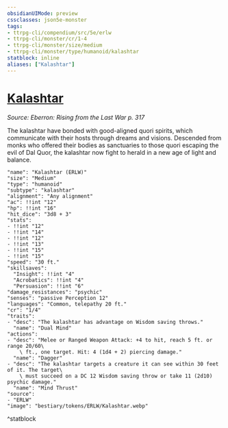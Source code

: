 ```yaml
---
obsidianUIMode: preview
cssclasses: json5e-monster
tags:
- ttrpg-cli/compendium/src/5e/erlw
- ttrpg-cli/monster/cr/1-4
- ttrpg-cli/monster/size/medium
- ttrpg-cli/monster/type/humanoid/kalashtar
statblock: inline
aliases: ["Kalashtar"]
---
```

# [Kalashtar](3-Compendium\CLI\bestiary\humanoid/kalashtar-erlw.md)
*Source: Eberron: Rising from the Last War p. 317*  

The kalashtar have bonded with good-aligned quori spirits, which communicate with their hosts through dreams and visions. Descended from monks who offered their bodies as sanctuaries to those quori escaping the evil of Dal Quor, the kalashtar now fight to herald in a new age of light and balance.

```statblock
"name": "Kalashtar (ERLW)"
"size": "Medium"
"type": "humanoid"
"subtype": "kalashtar"
"alignment": "Any alignment"
"ac": !!int "12"
"hp": !!int "16"
"hit_dice": "3d8 + 3"
"stats":
- !!int "12"
- !!int "14"
- !!int "12"
- !!int "13"
- !!int "15"
- !!int "15"
"speed": "30 ft."
"skillsaves":
  "Insight": !!int "4"
  "Acrobatics": !!int "4"
  "Persuasion": !!int "6"
"damage_resistances": "psychic"
"senses": "passive Perception 12"
"languages": "Common, telepathy 20 ft."
"cr": "1/4"
"traits":
- "desc": "The kalashtar has advantage on Wisdom saving throws."
  "name": "Dual Mind"
"actions":
- "desc": "Melee or Ranged Weapon Attack: +4 to hit, reach 5 ft. or range 20/60\
    \ ft., one target. Hit: 4 (1d4 + 2) piercing damage."
  "name": "Dagger"
- "desc": "The kalashtar targets a creature it can see within 30 feet of it. The target\
    \ must succeed on a DC 12 Wisdom saving throw or take 11 (2d10) psychic damage."
  "name": "Mind Thrust"
"source":
- "ERLW"
"image": "bestiary/tokens/ERLW/Kalashtar.webp"
```
^statblock
